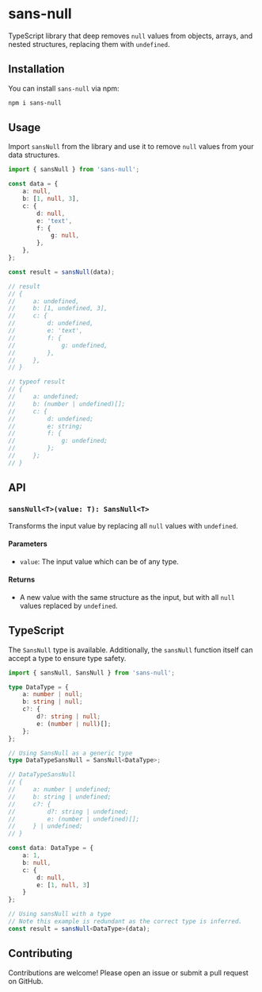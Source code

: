 # sans-null

TypeScript library that deep removes `null` values from objects, arrays, and nested structures, replacing them with `undefined`.

## Installation

You can install `sans-null` via npm:

```sh
npm i sans-null
```

## Usage

Import `sansNull` from the library and use it to remove `null` values from your data structures.

```typescript
import { sansNull } from 'sans-null';

const data = {
    a: null,
    b: [1, null, 3],
    c: {
        d: null,
        e: 'text',
        f: {
            g: null,
        },
    },
};

const result = sansNull(data);

// result
// {
//     a: undefined,
//     b: [1, undefined, 3],
//     c: {
//         d: undefined,
//         e: 'text',
//         f: {
//             g: undefined,
//         },
//     },
// }

// typeof result
// {
//     a: undefined;
//     b: (number | undefined)[];
//     c: {
//         d: undefined;
//         e: string;
//         f: {
//             g: undefined;
//         };
//     };
// }
```

## API

### `sansNull<T>(value: T): SansNull<T>`

Transforms the input value by replacing all `null` values with `undefined`.

#### Parameters

- `value`: The input value which can be of any type.

#### Returns

- A new value with the same structure as the input, but with all `null` values replaced by `undefined`.

## TypeScript

The `SansNull` type is available. Additionally, the `sansNull` function itself can accept a type to ensure type safety.

```typescript
import { sansNull, SansNull } from 'sans-null';

type DataType = {
    a: number | null;
    b: string | null;
    c?: {
        d?: string | null;
        e: (number | null)[];
    };
};

// Using SansNull as a generic type
type DataTypeSansNull = SansNull<DataType>;

// DataTypeSansNull
// {
//     a: number | undefined;
//     b: string | undefined;
//     c?: {
//         d?: string | undefined;
//         e: (number | undefined)[];
//     } | undefined;
// }

const data: DataType = {
    a: 1,
    b: null,
    c: {
        d: null,
        e: [1, null, 3]
    }
};

// Using sansNull with a type
// Note this example is redundant as the correct type is inferred.
const result = sansNull<DataType>(data);
```

## Contributing

Contributions are welcome! Please open an issue or submit a pull request on GitHub.
